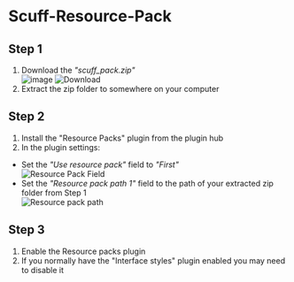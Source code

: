 # Scuff-Resource-Pack

## Step 1
1. Download the *"scuff_pack.zip"* <br>
![image](https://user-images.githubusercontent.com/25776095/151884284-35e8a219-ccfe-4f50-b487-affe3a3a4841.png)
![Download](https://user-images.githubusercontent.com/25776095/151884154-94942512-3c58-4d3f-af4f-6d44fb67b259.png)
2. Extract the zip folder to somewhere on your computer

## Step 2
1. Install the "Resource Packs" plugin from the plugin hub
2. In the plugin settings:
- Set the *"Use resource pack"* field to *"First"* <br>
![Resource Pack Field](https://user-images.githubusercontent.com/25776095/151881752-724ca392-a105-4203-97e0-0b17b459bac2.png) 
- Set the *"Resource pack path 1"* field to the path of your extracted zip folder from Step 1 <br>
![Resource pack path](https://user-images.githubusercontent.com/25776095/151881828-2cfb4931-08fa-40b4-8b6d-b428086023c6.png)

## Step 3
1. Enable the Resource packs plugin
2. If you normally have the "Interface styles" plugin enabled you may need to disable it
